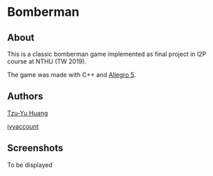 # Bomberman

## About
This is a classic bomberman game implemented as final project in I2P course at NTHU (TW 2019). 

The game was made with C++ and [Allegro 5](https://www.allegro.cc/).

## Authors
[Tzu-Yu Huang](https://github.com/sky3691841)

[ivyaccount](https://github.com/ivyaccount)

## Screenshots
To be displayed
